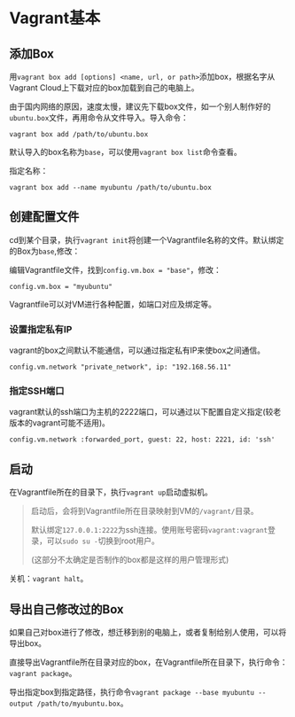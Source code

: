 # Vagrant基本

## 添加Box
用`vagrant box add [options] <name, url, or path>`添加box，根据名字从Vagrant Cloud上下载对应的box加载到自己的电脑上。

由于国内网络的原因，速度太慢，建议先下载box文件，如一个别人制作好的`ubuntu.box`文件，再用命令从文件导入。导入命令：
```
vagrant box add /path/to/ubuntu.box
```
默认导入的box名称为`base`，可以使用`vagrant box list`命令查看。

指定名称：
```
vagrant box add --name myubuntu /path/to/ubuntu.box
```


## 创建配置文件
cd到某个目录，执行`vagrant init`将创建一个Vagrantfile名称的文件。默认绑定的Box为`base`,修改：

编辑Vagrantfile文件，找到`config.vm.box = "base"`，修改：
```
config.vm.box = "myubuntu"
```
Vagrantfile可以对VM进行各种配置，如端口对应及绑定等。

### 设置指定私有IP
vagrant的box之间默认不能通信，可以通过指定私有IP来使box之间通信。
```
config.vm.network "private_network", ip: "192.168.56.11"
```

### 指定SSH端口
vagrant默认的ssh端口为主机的2222端口，可以通过以下配置自定义指定(较老版本的vagrant可能不适用)。
```
config.vm.network :forwarded_port, guest: 22, host: 2221, id: 'ssh'
```

## 启动
在Vagrantfile所在的目录下，执行`vagrant up`启动虚拟机。

>启动后，会将到Vagrantfile所在目录映射到VM的`/vagrant/`目录。
>
>默认绑定`127.0.0.1:2222`为ssh连接。使用账号密码`vagrant:vagrant`登录，可以`sudo su -`切换到root用户。
>
>(这部分不太确定是否制作的box都是这样的用户管理形式)

关机：`vagrant halt`。


## 导出自己修改过的Box
如果自己对box进行了修改，想迁移到别的电脑上，或者复制给别人使用，可以将导出box。

直接导出Vagrantfile所在目录对应的box，在Vagrantfile所在目录下，执行命令：`vagrant package`。

导出指定box到指定路径，执行命令`vagrant package --base myubuntu --output /path/to/myubuntu.box`。
